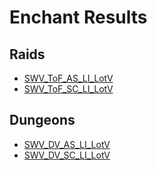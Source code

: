 # Enchant Results

## Raids
- [SWV_ToF_AS_LI_LotV](Results_AS.md)
- [SWV_ToF_SC_LI_LotV](Results_SC.md)

## Dungeons
- [SWV_DV_AS_LI_LotV](Results_Dungeons_AS.md)
- [SWV_DV_SC_LI_LotV](Results_Dungeons_SC.md)
